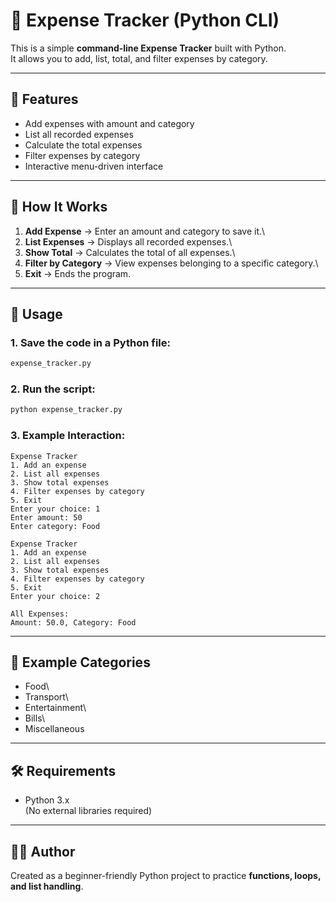# 🧾 Expense Tracker (Python CLI)

This is a simple **command-line Expense Tracker** built with Python.\
It allows you to add, list, total, and filter expenses by category.

------------------------------------------------------------------------

## 📌 Features

-   Add expenses with amount and category
-   List all recorded expenses
-   Calculate the total expenses
-   Filter expenses by category
-   Interactive menu-driven interface

------------------------------------------------------------------------

## 📝 How It Works

1.  **Add Expense** → Enter an amount and category to save it.\
2.  **List Expenses** → Displays all recorded expenses.\
3.  **Show Total** → Calculates the total of all expenses.\
4.  **Filter by Category** → View expenses belonging to a specific
    category.\
5.  **Exit** → Ends the program.

------------------------------------------------------------------------

## 🚀 Usage

### 1. Save the code in a Python file:

``` bash
expense_tracker.py
```

### 2. Run the script:

``` bash
python expense_tracker.py
```

### 3. Example Interaction:

    Expense Tracker
    1. Add an expense
    2. List all expenses
    3. Show total expenses
    4. Filter expenses by category
    5. Exit
    Enter your choice: 1
    Enter amount: 50
    Enter category: Food

    Expense Tracker
    1. Add an expense
    2. List all expenses
    3. Show total expenses
    4. Filter expenses by category
    5. Exit
    Enter your choice: 2

    All Expenses:
    Amount: 50.0, Category: Food

------------------------------------------------------------------------

## 📖 Example Categories

-   Food\
-   Transport\
-   Entertainment\
-   Bills\
-   Miscellaneous

------------------------------------------------------------------------

## 🛠 Requirements

-   Python 3.x\
    (No external libraries required)

------------------------------------------------------------------------

## 👨‍💻 Author

Created as a beginner-friendly Python project to practice **functions,
loops, and list handling**.
